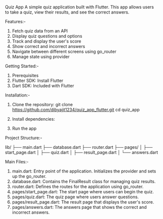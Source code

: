 Quiz App
A simple quiz application built with Flutter. This app allows users to take a quiz, view their results, and see the correct answers.

Features:-

1. Fetch quiz data from an API
2. Display quiz questions and options
3. Track and display the user's score
4. Show correct and incorrect answers
5. Navigate between different screens using go_router
6. Manage state using provider

Getting Started:-

1. Prerequisites
2. Flutter SDK: Install Flutter
3. Dart SDK: Included with Flutter

Installation:-

1. Clone the repository: git clone https://github.com/dibyajit1234/quiz_app_flutter.git
cd quiz_app

2. Install dependencies:
3. Run the app

Project Structure:-

lib/
├── main.dart
├── database.dart
├── router.dart
├── pages/
│   ├── start_page.dart
│   ├── quiz.dart
│   ├── result_page.dart
│   └── answers.dart

Main Files:-

1. main.dart: Entry point of the application. Initializes the provider and sets up the go_router.
2. database.dart: Contains the FinalResult class for managing quiz results.
3. router.dart: Defines the routes for the application using go_router.
4. pages/start_page.dart: The start page where users can begin the quiz.
5. pages/quiz.dart: The quiz page where users answer questions.
6. pages/result_page.dart: The result page that displays the user's score.
7. pages/answers.dart: The answers page that shows the correct and incorrect answers.


